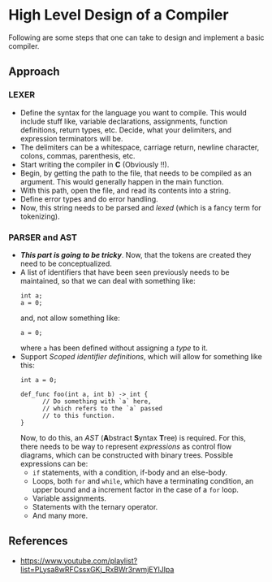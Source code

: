 # High Level Design of a Compiler

Following are some steps that one can take to design and implement
a basic compiler.

## Approach

### LEXER

- Define the syntax for the language you want to compile. This would include
  stuff like, variable declarations, assignments, function definitions,
  return types, etc. Decide, what your delimiters, and expression terminators
  will be.
- The delimiters can be a whitespace, carriage return, newline character,
  colons, commas, parenthesis, etc.
- Start writing the compiler in **C** (Obviously !!).
- Begin, by getting the path to the file, that needs to be compiled as an
  argument. This would generally happen in the main function.
- With this path, open the file, and read its contents into a string.
- Define error types and do error handling.
- Now, this string needs to be parsed and *lexed* (which is a fancy term
  for tokenizing).

### PARSER and AST

- ***This part is going to be tricky***. Now, that the tokens are created 
  they need to be conceptualized.
- A list of identifiers that have been seen previously needs to be
  maintained, so that we can deal with something like:
  ```
  int a;
  a = 0;
  ```
  and, not allow something like:
  ```
  a = 0;
  ```
  where `a` has been defined without assigning a *type* to it.
- Support *Scoped identifier definitions*, which will allow
  for something like this:
  ```
  int a = 0;

  def_func foo(int a, int b) -> int {
        // Do something with `a` here,
        // which refers to the `a` passed
        // to this function.
  }
  ```
  Now, to do this, an *AST* (**A**bstract **S**yntax **T**ree) is required.
  For this, there needs to be way to represent *expressions* as control
  flow diagrams, which can be constructed with binary trees.
  Possible expressions can be:
    - `if` statements, with a condition, if-body and an else-body.
    - Loops, both `for` and `while`, which have a terminating condition, an
      upper bound and a increment factor in the case of a `for` loop.
    - Variable assignments.
    - Statements with the ternary operator.
    - And many more.

## References

- https://www.youtube.com/playlist?list=PLysa8wRFCssxGKj_RxBWr3rwmjEYlJIpa
